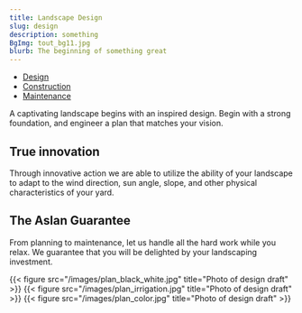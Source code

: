 ```yaml
---
title: Landscape Design
slug: design
description: something
BgImg: tout_bg11.jpg
blurb: The beginning of something great
---
```


<nav class="subNav">
  <ul>
    <li class="current"><a href="/design" title="Design">Design</a></li>
    <li><a href="/construction" title="Construction">Construction</a>
    <li><a href="/maintenance" title="Maintenance">Maintenance</a></li>
  </ul>
</nav>


A captivating landscape begins with an inspired design. Begin with a strong foundation, and engineer a plan that matches your vision.

## True innovation

Through innovative action we are able to utilize the ability of your landscape to adapt to the wind direction, sun angle, slope, and other physical characteristics of your yard.

## The Aslan Guarantee

From planning to maintenance, let us handle all the hard work while you relax. We guarantee that you will be delighted by your landscaping investment.

{{< figure src="/images/plan_black_white.jpg" title="Photo of design draft" >}}
{{< figure src="/images/plan_irrigation.jpg" title="Photo of design draft" >}}
{{< figure src="/images/plan_color.jpg" title="Photo of design draft" >}}

